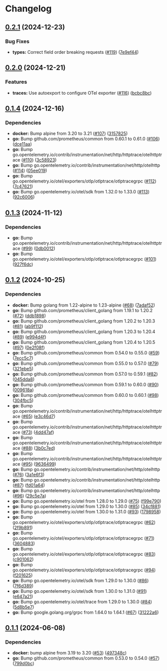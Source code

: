 # Changelog

## [0.2.1](https://github.com/hairyhenderson/sagemcom_fast_exporter/compare/v0.2.0...v0.2.1) (2024-12-23)


### Bug Fixes

* **types:** Correct field order breaking requests ([#119](https://github.com/hairyhenderson/sagemcom_fast_exporter/issues/119)) ([7e9ef44](https://github.com/hairyhenderson/sagemcom_fast_exporter/commit/7e9ef4438e368e933d1731cd3af6a708f44e8cf3))

## [0.2.0](https://github.com/hairyhenderson/sagemcom_fast_exporter/compare/v0.1.4...v0.2.0) (2024-12-21)


### Features

* **traces:** Use autoexport to configure OTel exporter ([#116](https://github.com/hairyhenderson/sagemcom_fast_exporter/issues/116)) ([bcbc8bc](https://github.com/hairyhenderson/sagemcom_fast_exporter/commit/bcbc8bc19eec12679f7c5b8e0c035ab6ab2db719))

## [0.1.4](https://github.com/hairyhenderson/sagemcom_fast_exporter/compare/v0.1.3...v0.1.4) (2024-12-16)


### Dependencies

* **docker:** Bump alpine from 3.20 to 3.21 ([#107](https://github.com/hairyhenderson/sagemcom_fast_exporter/issues/107)) ([3157825](https://github.com/hairyhenderson/sagemcom_fast_exporter/commit/3157825ff6f7159953d74412984331f5126ecf80))
* **go:** Bump github.com/prometheus/common from 0.60.1 to 0.61.0 ([#106](https://github.com/hairyhenderson/sagemcom_fast_exporter/issues/106)) ([dce11aa](https://github.com/hairyhenderson/sagemcom_fast_exporter/commit/dce11aaa82733f9288d30515a034b854b15ad0a2))
* **go:** Bump go.opentelemetry.io/contrib/instrumentation/net/http/httptrace/otelhttptrace ([#110](https://github.com/hairyhenderson/sagemcom_fast_exporter/issues/110)) ([3c58923](https://github.com/hairyhenderson/sagemcom_fast_exporter/commit/3c589235ebd967e9480c5faa1f710b11a1a2cd7d))
* **go:** Bump go.opentelemetry.io/contrib/instrumentation/net/http/otelhttp ([#114](https://github.com/hairyhenderson/sagemcom_fast_exporter/issues/114)) ([05ee019](https://github.com/hairyhenderson/sagemcom_fast_exporter/commit/05ee019dad7620379f68c21113ab8693cdaa2d8d))
* **go:** Bump go.opentelemetry.io/otel/exporters/otlp/otlptrace/otlptracegrpc ([#112](https://github.com/hairyhenderson/sagemcom_fast_exporter/issues/112)) ([7c47621](https://github.com/hairyhenderson/sagemcom_fast_exporter/commit/7c47621b4aaf959474cdf669b9e934bbc7696cf8))
* **go:** Bump go.opentelemetry.io/otel/sdk from 1.32.0 to 1.33.0 ([#113](https://github.com/hairyhenderson/sagemcom_fast_exporter/issues/113)) ([92c6006](https://github.com/hairyhenderson/sagemcom_fast_exporter/commit/92c6006b33372594fa54373fec4e9a2a44cd9773))

## [0.1.3](https://github.com/hairyhenderson/sagemcom_fast_exporter/compare/v0.1.2...v0.1.3) (2024-11-12)


### Dependencies

* **go:** Bump go.opentelemetry.io/contrib/instrumentation/net/http/httptrace/otelhttptrace ([#99](https://github.com/hairyhenderson/sagemcom_fast_exporter/issues/99)) ([0db0012](https://github.com/hairyhenderson/sagemcom_fast_exporter/commit/0db0012c37fdcdf1cd3340e82e3502500f23d7ef))
* **go:** Bump go.opentelemetry.io/otel/exporters/otlp/otlptrace/otlptracegrpc ([#101](https://github.com/hairyhenderson/sagemcom_fast_exporter/issues/101)) ([927f6dc](https://github.com/hairyhenderson/sagemcom_fast_exporter/commit/927f6dcf7bd9f678db7650b1e10dfdba6c59d850))

## [0.1.2](https://github.com/hairyhenderson/sagemcom_fast_exporter/compare/v0.1.1...v0.1.2) (2024-10-25)


### Dependencies

* **docker:** Bump golang from 1.22-alpine to 1.23-alpine ([#68](https://github.com/hairyhenderson/sagemcom_fast_exporter/issues/68)) ([7adaf52](https://github.com/hairyhenderson/sagemcom_fast_exporter/commit/7adaf529b2a76e60fa9889e081518cc669c0df1a))
* **go:** Bump github.com/prometheus/client_golang from 1.19.1 to 1.20.2 ([#72](https://github.com/hairyhenderson/sagemcom_fast_exporter/issues/72)) ([ddb1898](https://github.com/hairyhenderson/sagemcom_fast_exporter/commit/ddb18988bd2b3c5299c4a19506d2504748d9c427))
* **go:** Bump github.com/prometheus/client_golang from 1.20.2 to 1.20.3 ([#81](https://github.com/hairyhenderson/sagemcom_fast_exporter/issues/81)) ([ab9f112](https://github.com/hairyhenderson/sagemcom_fast_exporter/commit/ab9f112eb638229076887ad655069321e37aae49))
* **go:** Bump github.com/prometheus/client_golang from 1.20.3 to 1.20.4 ([#89](https://github.com/hairyhenderson/sagemcom_fast_exporter/issues/89)) ([e994d4f](https://github.com/hairyhenderson/sagemcom_fast_exporter/commit/e994d4fc2f0d387b636e0bf79949927f15a09d61))
* **go:** Bump github.com/prometheus/client_golang from 1.20.4 to 1.20.5 ([#97](https://github.com/hairyhenderson/sagemcom_fast_exporter/issues/97)) ([0e2f08f](https://github.com/hairyhenderson/sagemcom_fast_exporter/commit/0e2f08f9427c9982457f6cc21bdaf96295bc5f4c))
* **go:** Bump github.com/prometheus/common from 0.54.0 to 0.55.0 ([#59](https://github.com/hairyhenderson/sagemcom_fast_exporter/issues/59)) ([7ecc5c7](https://github.com/hairyhenderson/sagemcom_fast_exporter/commit/7ecc5c7e88523ca02570a6da76627c5eebd04d1a))
* **go:** Bump github.com/prometheus/common from 0.55.0 to 0.57.0 ([#79](https://github.com/hairyhenderson/sagemcom_fast_exporter/issues/79)) ([321ebe5](https://github.com/hairyhenderson/sagemcom_fast_exporter/commit/321ebe591be75e648d38947e40f8f2f46e4b6c69))
* **go:** Bump github.com/prometheus/common from 0.57.0 to 0.59.1 ([#82](https://github.com/hairyhenderson/sagemcom_fast_exporter/issues/82)) ([045dda8](https://github.com/hairyhenderson/sagemcom_fast_exporter/commit/045dda8bb9d44084b557b73fd60f383616cd9850))
* **go:** Bump github.com/prometheus/common from 0.59.1 to 0.60.0 ([#90](https://github.com/hairyhenderson/sagemcom_fast_exporter/issues/90)) ([009618a](https://github.com/hairyhenderson/sagemcom_fast_exporter/commit/009618a050db9e1eed8792980c44bd2122e347af))
* **go:** Bump github.com/prometheus/common from 0.60.0 to 0.60.1 ([#98](https://github.com/hairyhenderson/sagemcom_fast_exporter/issues/98)) ([304fbc5](https://github.com/hairyhenderson/sagemcom_fast_exporter/commit/304fbc5bea0902453aeafdaa64d65fe7a531f1c0))
* **go:** Bump go.opentelemetry.io/contrib/instrumentation/net/http/httptrace/otelhttptrace ([#65](https://github.com/hairyhenderson/sagemcom_fast_exporter/issues/65)) ([e3c46d7](https://github.com/hairyhenderson/sagemcom_fast_exporter/commit/e3c46d7c7a754f5c0a207fc297fcc7ae295a193f))
* **go:** Bump go.opentelemetry.io/contrib/instrumentation/net/http/httptrace/otelhttptrace ([#73](https://github.com/hairyhenderson/sagemcom_fast_exporter/issues/73)) ([4dd47af](https://github.com/hairyhenderson/sagemcom_fast_exporter/commit/4dd47afdf963f3714c0138bfb39352f5788d6b09))
* **go:** Bump go.opentelemetry.io/contrib/instrumentation/net/http/httptrace/otelhttptrace ([#88](https://github.com/hairyhenderson/sagemcom_fast_exporter/issues/88)) ([3b0c7ed](https://github.com/hairyhenderson/sagemcom_fast_exporter/commit/3b0c7edb9e8c8aa34b5fe2970226fe8bc9998d79))
* **go:** Bump go.opentelemetry.io/contrib/instrumentation/net/http/httptrace/otelhttptrace ([#95](https://github.com/hairyhenderson/sagemcom_fast_exporter/issues/95)) ([9636499](https://github.com/hairyhenderson/sagemcom_fast_exporter/commit/9636499e734efcdc949f05547fda1ab7d04cb1e9))
* **go:** Bump go.opentelemetry.io/contrib/instrumentation/net/http/otelhttp ([#76](https://github.com/hairyhenderson/sagemcom_fast_exporter/issues/76)) ([3a1e6f3](https://github.com/hairyhenderson/sagemcom_fast_exporter/commit/3a1e6f3b3cb777769ff40c5603dce865790ae417))
* **go:** Bump go.opentelemetry.io/contrib/instrumentation/net/http/otelhttp ([#87](https://github.com/hairyhenderson/sagemcom_fast_exporter/issues/87)) ([fd01a64](https://github.com/hairyhenderson/sagemcom_fast_exporter/commit/fd01a64451081b5485360c67554184a3a96b1534))
* **go:** Bump go.opentelemetry.io/contrib/instrumentation/net/http/otelhttp ([#96](https://github.com/hairyhenderson/sagemcom_fast_exporter/issues/96)) ([29c5e7a](https://github.com/hairyhenderson/sagemcom_fast_exporter/commit/29c5e7aa7d831921bb3a70ae9e513db1899bd7d0))
* **go:** Bump go.opentelemetry.io/otel from 1.28.0 to 1.29.0 ([#75](https://github.com/hairyhenderson/sagemcom_fast_exporter/issues/75)) ([f99e790](https://github.com/hairyhenderson/sagemcom_fast_exporter/commit/f99e7908ba969df060166df0abdbf4f9013d5b44))
* **go:** Bump go.opentelemetry.io/otel from 1.29.0 to 1.30.0 ([#85](https://github.com/hairyhenderson/sagemcom_fast_exporter/issues/85)) ([34cf881](https://github.com/hairyhenderson/sagemcom_fast_exporter/commit/34cf881ffe7d82a57eac0ec949dc9050a8c06e69))
* **go:** Bump go.opentelemetry.io/otel from 1.30.0 to 1.31.0 ([#93](https://github.com/hairyhenderson/sagemcom_fast_exporter/issues/93)) ([1798958](https://github.com/hairyhenderson/sagemcom_fast_exporter/commit/1798958eeda0a6d919984076e6ee205d0709cd26))
* **go:** Bump go.opentelemetry.io/otel/exporters/otlp/otlptrace/otlptracegrpc ([#62](https://github.com/hairyhenderson/sagemcom_fast_exporter/issues/62)) ([2f9b891](https://github.com/hairyhenderson/sagemcom_fast_exporter/commit/2f9b89100771f76e7c70d56da242e9860360ed0a))
* **go:** Bump go.opentelemetry.io/otel/exporters/otlp/otlptrace/otlptracegrpc ([#71](https://github.com/hairyhenderson/sagemcom_fast_exporter/issues/71)) ([3604883](https://github.com/hairyhenderson/sagemcom_fast_exporter/commit/36048833cc10f8c4f90c422886b2f0765c9a4390))
* **go:** Bump go.opentelemetry.io/otel/exporters/otlp/otlptrace/otlptracegrpc ([#83](https://github.com/hairyhenderson/sagemcom_fast_exporter/issues/83)) ([c901062](https://github.com/hairyhenderson/sagemcom_fast_exporter/commit/c901062b47c34c3a4fee173eb5c0745ded1377fa))
* **go:** Bump go.opentelemetry.io/otel/exporters/otlp/otlptrace/otlptracegrpc ([#94](https://github.com/hairyhenderson/sagemcom_fast_exporter/issues/94)) ([f201625](https://github.com/hairyhenderson/sagemcom_fast_exporter/commit/f2016259c3116e7154545cbf68293a0f420ccdac))
* **go:** Bump go.opentelemetry.io/otel/sdk from 1.29.0 to 1.30.0 ([#86](https://github.com/hairyhenderson/sagemcom_fast_exporter/issues/86)) ([7f6d389](https://github.com/hairyhenderson/sagemcom_fast_exporter/commit/7f6d389be36705e0219010c1b8357bd3d02e62c2))
* **go:** Bump go.opentelemetry.io/otel/sdk from 1.30.0 to 1.31.0 ([#91](https://github.com/hairyhenderson/sagemcom_fast_exporter/issues/91)) ([e647a21](https://github.com/hairyhenderson/sagemcom_fast_exporter/commit/e647a2141fa262c6dc985c5c2cd3b72ed3d9e199))
* **go:** Bump go.opentelemetry.io/otel/trace from 1.29.0 to 1.30.0 ([#84](https://github.com/hairyhenderson/sagemcom_fast_exporter/issues/84)) ([5d8b5e7](https://github.com/hairyhenderson/sagemcom_fast_exporter/commit/5d8b5e7062e53722ac05126758ed2ec9f162c779))
* **go:** Bump google.golang.org/grpc from 1.64.0 to 1.64.1 ([#67](https://github.com/hairyhenderson/sagemcom_fast_exporter/issues/67)) ([31222a6](https://github.com/hairyhenderson/sagemcom_fast_exporter/commit/31222a6b60ff5e6d10b6bef623964765f40cd788))

## [0.1.1](https://github.com/hairyhenderson/sagemcom_fast_exporter/compare/v0.1.0...v0.1.1) (2024-06-08)


### Dependencies

* **docker:** bump alpine from 3.19 to 3.20 ([#53](https://github.com/hairyhenderson/sagemcom_fast_exporter/issues/53)) ([497348c](https://github.com/hairyhenderson/sagemcom_fast_exporter/commit/497348c116b87c3030260b66314fbf19939c2565))
* **go:** Bump github.com/prometheus/common from 0.53.0 to 0.54.0 ([#57](https://github.com/hairyhenderson/sagemcom_fast_exporter/issues/57)) ([799d0bc](https://github.com/hairyhenderson/sagemcom_fast_exporter/commit/799d0bca1a5b6c00a9069330078c48973e672ebd))
